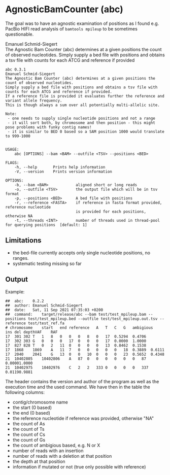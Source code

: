 # AgnosticBamCounter (abc)


The goal was to have an agnostic examination of positions as I found e.g. PacBio HIFI read analysis
of `bamtools mpileup` to be sometimes questionable.

Emanuel Schmid-Siegert    
The Agnostic Bam Counter (abc) determines at a given positions the count of observed nucleotides. 
Simply supply a bed file with positions and obtains a tsv file with counts for each ATCG and reference if provided

```
abc 0.3.1
Emanuel Schmid-Siegert
The Agnostic Bam Counter (abc) determines at a given positions the count of observed nucleotides.
Simply supply a bed file with positions and obtains a tsv file with counts for each ATCG and reference if provided.
If a reference file is provided it evaluates further the reference and variant allele frequency.
This is though always a sum over all potentially multi-allelic site.

Note: 
 - one needs to supply single nucleotide positions and not a range
 - it will sort both, by chromosome and then position - this might pose problems with funky contig names!
 - it is similar to BED 0 based so a SAM position 1000 would translate to 999-1000


USAGE:
    abc [OPTIONS] --bam <BAM> --outfile <TSV> --positions <BED>

FLAGS:
    -h, --help       Prints help information
    -V, --version    Prints version information

OPTIONS:
    -b, --bam <BAM>            aligned short or long reads
    -o, --outfile <TSV>        the output file which will be in tsv format
    -p, --positions <BED>      A bed file with positions
    -r, --reference <FASTA>    if reference in fasta format provided, reference nucleotide 
                               is provided for each positions, otherwise NA
    -t, --threads <INT>        number of threads used in thread-pool for querying positions  [default: 1]

```

## Limitations

 - the bed-file currently accepts only single nucleotide positions, no ranges.
 - systematic testing missing so far

## Output

Example:

```
##	abc:	0.2.2											
##	author:	Emanuel Schmid-Siegert											
##	date:	Sat, 11 Sep 2021 07:35:03 +0200										
##	command:	target/release/abc --bam test/test_mpileup.bam --positions test/test_mpileup.bed --outfile test/test_mpileup.out.tsv --reference test/test_ref.fa									
# chromosome	start	end	reference	A	T	C	G	ambigious	ins	del	depthVAF	RAF
17	301	302	T	1	8	0	0	0	8	0	17	0.5294	0.4706
17	302	303	G	0	0	0	17	0	0	0	17	0.0000	1.0000
17	827	828	T	0	2	11	0	0	0	0	13	0.8462	0.1538
17	1868	1869	A	11	7	0	0	0	0	0	18	0.3889	0.6111
17	2040	2041	G	13	0	0	10	0	0	0	23	0.5652	0.4348
21	10402805	10402806	A	87	0	0	0	0	0	0	87	0.00001.0000
21	10402975	10402976	C	2	2	333	0	0	0	0	337	0.01190.9881

```

The header contains the version and author of the program as well as the execution time and the used command.
We have then in the table the following columns:

 - contig/chromosome name
 - the start (0 based)
 - the end (0 based)
 - the reference nucleotide if reference was provided, otherwise "NA"
 - the count of As
 - the count of Ts
 - the count of Cs
 - the count of Gs
 - the count of ambigious based, e.g. N or X
 - number of reads with an insertion
 - number of reads with a deletion at that position
 - the depth at that position
 - information if mutated or not (true only possible with reference)
